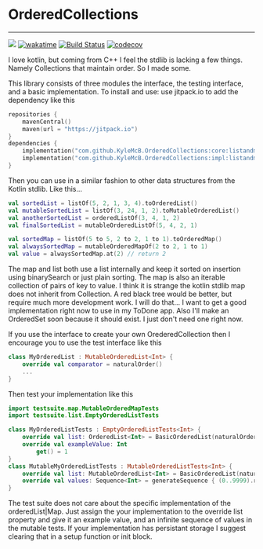 # OrderedCollections

---
[![](https://jitpack.io/v/KyleMcB/OrderedCollections.svg)](https://jitpack.io/#KyleMcB/OrderedCollections)
[![wakatime](https://wakatime.com/badge/user/cca5596a-2916-4d3a-8bcb-cdd652e25cf1/project/83ebdd9f-3e24-4a9a-95f4-53508d7ec40b.svg)](https://wakatime.com/badge/user/cca5596a-2916-4d3a-8bcb-cdd652e25cf1/project/83ebdd9f-3e24-4a9a-95f4-53508d7ec40b)
[![Build Status](https://app.travis-ci.com/KyleMcB/OrderedCollections.svg?branch=main)](https://app.travis-ci.com/KyleMcB/OrderedCollections)
[![codecov](https://codecov.io/gh/KyleMcB/OrderedCollections/branch/main/graph/badge.svg?token=I1LMEBYSW8)](https://codecov.io/gh/KyleMcB/OrderedCollections)

I love kotlin, but coming from C++ I feel the stdlib is lacking a few things. Namely Collections that maintain order. So
I made some.

This library consists of three modules the interface, the testing interface, and a basic implementation. To install and
use: use jitpack.io to add the dependency like this

```kotlin
repositories {
    mavenCentral()
    maven(url = "https://jitpack.io")
}
dependencies {
    implementation("com.github.KyleMcB.OrderedCollections:core:listandmapbeta2")
    implementation("com.github.KyleMcB.OrderedCollections:impl:listandmapbeta2")
}
```

Then you can use in a similar fashion to other data structures from the Kotlin stdlib. Like this...

```kotlin
val sortedList = listOf(5, 2, 1, 3, 4).toOrderedList()
val mutableSortedList = listOf(3, 24, 1, 2).toMutableOrderedList()
val anotherSortedList = orderedListOf(3, 4, 1, 2)
val finalSortedList = mutableOrderedListOf(5, 4, 2, 1)

val sortedMap = listOf(5 to 5, 2 to 2, 1 to 1).toOrderedMap()
val alwaysSortedMap = mutableOrderedMapOf(2 to 2, 1 to 1)
val value = alwaysSortedMap.at(2) // return 2
```

The map and list both use a list internally and keep it sorted on insertion using binarySearch or just plain sorting.
The map is also an iterable collection of pairs of key to value. I think it is strange the kotlin stdlib map does not
inherit from Collection<E>. A red black tree would be better, but require much more development work. I will do that...
I want to get a good implementation right now to use in my ToDone app. Also I'll make an OrderedSet soon because it
should exist. I just don't need one right now.

If you use the interface to create your own OrederedCollection then I encourage you to use the test interface like this

```kotlin
class MyOrderedList : MutableOrderedList<Int> {
    override val comparator = naturalOrder()
    ...
}
```

Then test your implementation like this

```kotlin
import testsuite.map.MutableOrderedMapTests
import testsuite.list.EmptyOrderedListTests

class MyOrderedListTests : EmptyOrderedListTests<Int> {
    override val list: OrderedList<Int> = BasicOrderedList(naturalOrder())
    override val exampleValue: Int
        get() = 1
}
class MutableMyOrderedListTests : MutableOrderedListTests<Int> {
    override val list: MutableOrderedList<Int> = BasicOrderedList(naturalOrder())
    override val values: Sequence<Int> = generateSequence { (0..9999).random() }
}
```

The test suite does not care about the specific implementation of the orderedList|Map. Just assign the your
implementation to the override list property and give it an example value, and an infinite sequence of values in the
mutable tests. If your implementation has persistant storage I suggest clearing that in a setup function or init block.



